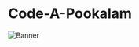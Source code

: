# Code-A-Pookalam
![Banner](https://raw.githubusercontent.com/tinkerhubsct26-max/tinkerhubsct26-max/main/assets/
)
